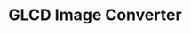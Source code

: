 ---
emoji: 🖼️
title: "GLCD Image Converter"
image: "glcd.png"
release: 2023
link: https://github.gerardgascon.com/GLCDImageConverter
description: null
short-description: A basic tool for converting an image to a GLCD-compatible format.
---